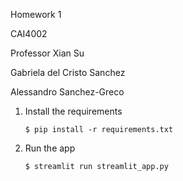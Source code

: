 Homework 1

CAI4002

Professor Xian Su

Gabriela del Cristo Sanchez

Alessandro Sanchez-Greco

1. Install the requirements

   ```
   $ pip install -r requirements.txt
   ```

2. Run the app

   ```
   $ streamlit run streamlit_app.py
   ```
